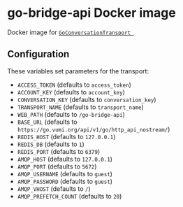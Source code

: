 # go-bridge-api Docker image
Docker image for [`GoConversationTransport `](https://github.com/praekelt/vumi/blob/develop/vumi/transports/vumi_bridge/vumi_bridge.py)

## Configuration

These variables set parameters for the transport:

* `ACCESS_TOKEN` (defaults to `access_token`)
* `ACCOUNT_KEY` (defaults to `account_key`)
* `CONVERSATION_KEY` (defaults to `conversation_key`)
* `TRANSPORT_NAME` (defaults to `transport_name`)
* `WEB_PATH` (defaults to `/go-bridge-api`)
* `BASE_URL` (defaults to `https://go.vumi.org/api/v1/go/http_api_nostream/`)
* `REDIS_HOST` (defaults to `127.0.0.1`)
* `REDIS_DB` (defaults to `1`)
* `REDIS_PORT` (defaults to `6379`)
* `AMQP_HOST` (defaults to `127.0.0.1`)
* `AMQP_PORT` (defaults to `5672`)
* `AMQP_USERNAME` (defaults to `guest`)
* `AMQP_PASSWORD` (defaults to `guest`)
* `AMQP_VHOST` (defaults to `/`)
* `AMQP_PREFETCH_COUNT` (defaults to `20`)
